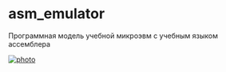 # asm_emulator

Программная модель учебной микроэвм с учебным языком ассемблера

<a href="https://ibb.co/3dWb497"><img src="https://i.ibb.co/1QKN7tL/photo.png" alt="photo" border="0"></a>
